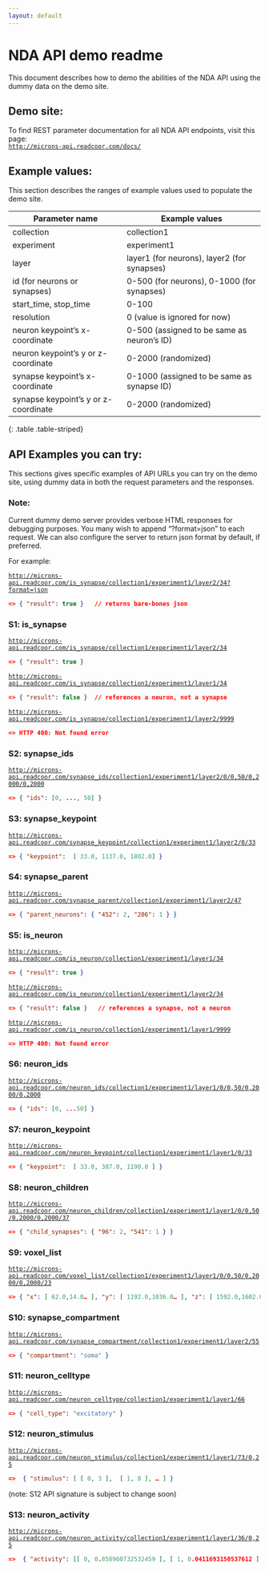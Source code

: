 ```yaml
---
layout: default
---
```


# NDA API demo readme


This document describes how to demo the abilities of the NDA API using the dummy data on the demo site. 

## Demo site:
To find REST parameter documentation for all NDA API endpoints, visit this page:  
[`http://microns-api.readcoor.com/docs/`](http://microns-api.readcoor.com/docs/)

## Example values:
This section describes the ranges of example values used to populate the demo site. 

| Parameter name  | Example values|
|---|---|
| collection  |  collection1 |
| experiment  | experiment1  |
| layer  |layer1 (for neurons), layer2 (for synapses) |
|  id (for neurons or synapses) |  0-500 (for neurons), 0-1000 (for synapses) |
| start_time, stop_time  |  0-100 |
| resolution  |  0 (value is ignored for now) |
| neuron keypoint’s x-coordinate  |  0-500 (assigned to be same as neuron’s ID) |
|  neuron keypoint’s y or z-coordinate | 0-2000 (randomized)   |
|synapse keypoint’s x-coordinate | 0-1000 (assigned to be same as synapse ID) |
|synapse keypoint’s y or z-coordinate | 0-2000 (randomized) |
{: .table .table-striped}

## API Examples you can try:
This sections gives specific examples of API URLs you can try on the demo site, using dummy data in both the request parameters and the responses.

### Note: 
Current dummy demo server provides verbose HTML responses for debugging purposes.
You many wish to append “?format=json” to each request. We can also configure the server to return json format by default, if preferred.

For example:

[`http://microns-api.readcoor.com/is_synapse/collection1/experiment1/layer2/34?format=json`](http://microns-api.readcoor.com/is_synapse/collection1/experiment1/layer2/34?format=json)

```json
=> { "result": true }   // returns bare-bones json
```

### S1: is_synapse
[`http://microns-api.readcoor.com/is_synapse/collection1/experiment1/layer2/34`](http://microns-api.readcoor.com/is_synapse/collection1/experiment1/layer2/34)

```json
=> { "result": true }
```

[`http://microns-api.readcoor.com/is_synapse/collection1/experiment1/layer1/34`](http://microns-api.readcoor.com/is_synapse/collection1/experiment1/layer1/34)

```json
=> { "result": false }  // references a neuron, not a synapse
```

[`http://microns-api.readcoor.com/is_synapse/collection1/experiment1/layer2/9999`](http://microns-api.readcoor.com/is_synapse/collection1/experiment1/layer2/9999)

```json
=> HTTP 400: Not found error
```

### S2: synapse_ids
[`http://microns-api.readcoor.com/synapse_ids/collection1/experiment1/layer2/0/0,50/0,2000/0,2000`](http://microns-api.readcoor.com/synapse_ids/collection1/experiment1/layer2/0/0,50/0,2000/0,2000)

```json
=> { "ids": [0, ..., 50] }
```

### S3: synapse_keypoint
[`http://microns-api.readcoor.com/synapse_keypoint/collection1/experiment1/layer2/0/33`](http://microns-api.readcoor.com/synapse_keypoint/collection1/experiment1/layer2/0/33)

```json
=> { "keypoint":  [ 33.0, 1137.0, 1802.0] }
```

### S4: synapse_parent
[`http://microns-api.readcoor.com/synapse_parent/collection1/experiment1/layer2/47`](http://microns-api.readcoor.com/synapse_parent/collection1/experiment1/layer2/47)

```json
=> { "parent_neurons": { "452": 2, "206": 1 } }
```

### S5: is_neuron
[`http://microns-api.readcoor.com/is_neuron/collection1/experiment1/layer1/34`](http://microns-api.readcoor.com/is_neuron/collection1/experiment1/layer1/34)

```json
=> { "result": true }
```

[`http://microns-api.readcoor.com/is_neuron/collection1/experiment1/layer2/34`](http://microns-api.readcoor.com/is_neuron/collection1/experiment1/layer2/34)

```json
=> { "result": false }   // references a synapse, not a neuron
```

[`http://microns-api.readcoor.com/is_neuron/collection1/experiment1/layer1/9999`](http://microns-api.readcoor.com/is_neuron/collection1/experiment1/layer1/9999)

```json
=> HTTP 400: Not found error
```

### S6: neuron_ids
[`http://microns-api.readcoor.com/neuron_ids/collection1/experiment1/layer1/0/0,50/0,2000/0,2000`](http://microns-api.readcoor.com/neuron_ids/collection1/experiment1/layer1/0/0,50/0,2000/0,2000)

```json
=> { "ids": [0, ...50] }
```

### S7: neuron_keypoint
[`http://microns-api.readcoor.com/neuron_keypoint/collection1/experiment1/layer1/0/33`](http://microns-api.readcoor.com/neuron_keypoint/collection1/experiment1/layer1/0/33)

```json
=> { "keypoint":  [ 33.0, 387.0, 1190.0 ] }
```

### S8: neuron_children
[`http://microns-api.readcoor.com/neuron_children/collection1/experiment1/layer1/0/0,50/0,2000/0,2000/37`](http://microns-api.readcoor.com/neuron_children/collection1/experiment1/layer1/0/0,50/0,2000/0,2000/37)

```json
=> { "child_synapses": { "96": 2, "541": 1 } }
```

### S9: voxel_list
[`http://microns-api.readcoor.com/voxel_list/collection1/experiment1/layer1/0/0,50/0,2000/0,2000/23`](http://microns-api.readcoor.com/voxel_list/collection1/experiment1/layer1/0/0,50/0,2000/0,2000/23)

```json
=> { "x": [ 62.0,14.0… ], "y": [ 1192.0,1036.0… ], "z": [ 1592.0,1602.0… ]}
```

### S10: synapse_compartment
[`http://microns-api.readcoor.com/synapse_compartment/collection1/experiment1/layer2/55`](http://microns-api.readcoor.com/synapse_compartment/collection1/experiment1/layer2/55)

```json
=> { "compartment": "soma" }
```

### S11: neuron_celltype
[`http://microns-api.readcoor.com/neuron_celltype/collection1/experiment1/layer1/66`](http://microns-api.readcoor.com/neuron_celltype/collection1/experiment1/layer1/66)

```json
=> { "cell_type": "excitatory" }
```

### S12: neuron_stimulus
[`http://microns-api.readcoor.com/neuron_stimulus/collection1/experiment1/layer1/73/0,25`](http://microns-api.readcoor.com/neuron_stimulus/collection1/experiment1/layer1/73/0,25)

```json
=>  { "stimulus": [ [ 0, 3 ],  [ 1, 8 ], … ] }
```
(note: S12 API signature is subject to change soon)

### S13: neuron_activity
[`http://microns-api.readcoor.com/neuron_activity/collection1/experiment1/layer1/36/0,25`](http://microns-api.readcoor.com/neuron_activity/collection1/experiment1/layer1/36/0,25)

```json
=>  { "activity": [[ 0, 0.858960732532459 ], [ 1, 0.0411693150537612 ], … ] }
```
